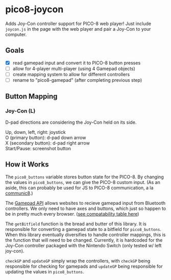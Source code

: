 # pico8-joycon #

Adds Joy-Con controller support for PICO-8 web player! Just include `joycon.js` in the page with the web player and pair a Joy-Con
to your computer.

## Goals ##

 - [X] read gamepad input and convert it to PICO-8 button presses
 - [ ] allow for 4-player multi-player (using 4 Gamepad objects)
 - [ ] create mapping system to allow for different controllers
 - [ ] rename to "pico8-gamepad" (after completing previous step)

## Button Mapping ##

### Joy-Con (L) ###

D-pad directions are considering the Joy-Con held on its side.

Up, down, left, right: joystick  
O (primary button): d-pad down arrow  
X (secondary button): d-pad right arrow  
Start/Pause: screenshot button

## How it Works ##

The `pico8_buttons` variable stores button state for the PICO-8. By changing the values in `pico8_buttons`, we can give the PICO-8
custom input. (As an aside, this can probably be used for JS to PICO-8 communication, a la [communic8](https://github.com/justinj/communic8).)

The [Gamepad API][gamepad-api] allows websites to recieve gamepad input from Bluetooth controllers. We only need to have axes and
buttons, which just so happen to be in pretty much every browser. ([see compatability table here][gamepad-compat])

The `getBitfield` function is the bread and butter of this library. It is responsible for converting a gamepad state to a bitfield
for `pico8_buttons`. When this library eventually diversifies to handle controller mappings, this is the function that will need
to be changed. Currently, it is hardcoded for the Joy-Con controller packaged with the Nintendo Switch (only tested w/ left joy-con).

`checkGP` and `updateGP` simply wrap the controllers, with `checkGP` being responsible for checking for gamepads and `updateGP`
being responsible for updating the values in `pico8_buttons`.

[gamepad-api]: https://developer.mozilla.org/en-US/docs/Web/API/Gamepad_API
[gamepad-compat]: https://developer.mozilla.org/en-US/docs/Web/API/Gamepad_API#Browser_compatibility
